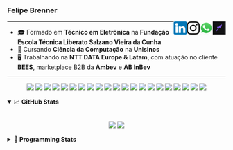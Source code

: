 <h3>Felipe Brenner</h3>

<a href="https://app.rocketseat.com.br/me/felipebrenner" target="_blank" rel="nofollow"><img align="right" width="30rem" src="./assets/rocketseat-black.png" alt="Rocketseat: @felipebrenner"/></a>
<a href="https://api.whatsapp.com/send?phone=5551995585968" target="_blank" rel="nofollow"><img align="right" width="30rem" src="./assets/whatsapp.png" alt="Whatsapp: +55 51995585968"/></a>
<a href="https://www.instagram.com/felipeobrenner/" target="_blank" rel="nofollow"><img align="right" width="30rem" src="./assets/instagram.png" alt="Instagram: @felipeobrenner"/></a>
<a href="https://www.linkedin.com/in/felipe-de-oliveira-brenner/" target="_blank" rel="nofollow"><img align="right" width="30rem" src="./assets/linkedin.png" alt="LinkedIn: @felipe-de-oliveira-brenner"/></a>

---

- 🎓 Formado em **Técnico em Eletrônica** na **Fundação Escola Técnica Liberato Salzano Vieira da Cunha**
- 📓 Cursando **Ciência da Computação** na **Unisinos**
- 🖥️ Trabalhando na **NTT DATA Europe & Latam**, com atuação no cliente **BEES**, marketplace B2B da **Ambev** e **AB InBev**

---

<p align='center'>
  <img width="35rem" src="https://cdn.jsdelivr.net/gh/devicons/devicon/icons/react/react-original.svg" />
  <img width="35rem" src="https://cdn.jsdelivr.net/gh/devicons/devicon/icons/javascript/javascript-plain.svg" />
  <img width="35rem" src="https://cdn.jsdelivr.net/gh/devicons/devicon/icons/typescript/typescript-plain.svg" />
  <img width="35rem" src="https://cdn.jsdelivr.net/gh/devicons/devicon/icons/redux/redux-original.svg" />
  <img width="35rem" src="https://cdn.jsdelivr.net/gh/devicons/devicon/icons/jest/jest-plain.svg" />
  <img width="35rem" src="https://cdn.jsdelivr.net/gh/devicons/devicon/icons/storybook/storybook-original.svg" />
  <img width="35rem" src="https://cdn.jsdelivr.net/gh/devicons/devicon/icons/sass/sass-original.svg" />
  <img width="35rem" src="https://cdn.jsdelivr.net/gh/devicons/devicon/icons/materialui/materialui-plain.svg" />
  <img width="35rem" src="https://cdn.jsdelivr.net/gh/devicons/devicon/icons/css3/css3-plain.svg" />
  <img width="35rem" src="https://cdn.jsdelivr.net/gh/devicons/devicon/icons/html5/html5-plain.svg" />
  <img width="35rem" src="https://cdn.jsdelivr.net/gh/devicons/devicon/icons/docker/docker-plain.svg" />
  <img width="35rem" src="https://cdn.jsdelivr.net/gh/devicons/devicon/icons/azure/azure-original.svg" />
  <img width="35rem" src="https://cdn.jsdelivr.net/gh/devicons/devicon/icons/vscode/vscode-original.svg" />
  <img width="35rem" src="https://cdn.jsdelivr.net/gh/devicons/devicon/icons/git/git-original.svg" />
  <img width="35rem" src="https://cdn.jsdelivr.net/gh/devicons/devicon/icons/yarn/yarn-original.svg" />
  <img width="35rem" src="https://cdn.jsdelivr.net/gh/devicons/devicon/icons/npm/npm-original-wordmark.svg" />
  <img width="35rem" src="https://cdn.jsdelivr.net/gh/devicons/devicon/icons/nextjs/nextjs-line.svg" />
  <img width="35rem" src="https://cdn.jsdelivr.net/gh/devicons/devicon/icons/microsoftsqlserver/microsoftsqlserver-plain.svg" />
  <img width="35rem" src="https://cdn.jsdelivr.net/gh/devicons/devicon/icons/oracle/oracle-original.svg" />
  <img width="35rem" src="https://cdn.jsdelivr.net/gh/devicons/devicon/icons/linux/linux-plain.svg" />
  <img width="35rem" src="https://cdn.jsdelivr.net/gh/devicons/devicon/icons/ubuntu/ubuntu-plain.svg" />
</p>

<details open>
  <summary>📈 <b>GitHub Stats</b></summary>
  <br>
  <p align="center">
  <img src="https://github-readme-stats.vercel.app/api?username=felipebrenner&show_icons=true&theme=dark"/>
  <img src="https://github-readme-stats.vercel.app/api/top-langs/?username=felipebrenner&layout=compact&theme=dark">
  </p>

</details>

<details>
  <summary>🤖 <b>Programming Stats</b></summary>
  <br/>

  <!--START_SECTION:waka-->
![Code Time](http://img.shields.io/badge/Code%20Time-1%2C976%20hrs%205%20mins-blue)

**🐱 My GitHub Data** 

> 📦 435.1 kB Used in GitHub's Storage 
 > 
> 🏆 73 Contributions in the Year 2023
 > 
> 🚫 Not Opted to Hire
 > 
> 📜 28 Public Repositories 
 > 
> 🔑 1 Private Repositories 
 > 
**I'm a Night 🦉** 

```text
🌞 Morning                137 commits         ███░░░░░░░░░░░░░░░░░░░░░░   12.57 % 
🌆 Daytime                407 commits         █████████░░░░░░░░░░░░░░░░   37.34 % 
🌃 Evening                513 commits         ████████████░░░░░░░░░░░░░   47.06 % 
🌙 Night                  33 commits          █░░░░░░░░░░░░░░░░░░░░░░░░   03.03 % 
```
📅 **I'm Most Productive on Monday** 

```text
Monday                   193 commits         ████░░░░░░░░░░░░░░░░░░░░░   17.71 % 
Tuesday                  166 commits         ████░░░░░░░░░░░░░░░░░░░░░   15.23 % 
Wednesday                155 commits         ████░░░░░░░░░░░░░░░░░░░░░   14.22 % 
Thursday                 152 commits         ███░░░░░░░░░░░░░░░░░░░░░░   13.94 % 
Friday                   124 commits         ███░░░░░░░░░░░░░░░░░░░░░░   11.38 % 
Saturday                 138 commits         ███░░░░░░░░░░░░░░░░░░░░░░   12.66 % 
Sunday                   162 commits         ████░░░░░░░░░░░░░░░░░░░░░   14.86 % 
```


📊 **This Week I Spent My Time On** 

```text
💬 Programming Languages: 
TypeScript               28 hrs 43 mins      ██████████████████░░░░░░░   73.90 % 
C                        6 hrs 58 mins       ████░░░░░░░░░░░░░░░░░░░░░   17.95 % 
Markdown                 1 hr 12 mins        █░░░░░░░░░░░░░░░░░░░░░░░░   03.11 % 
JSON                     44 mins             ░░░░░░░░░░░░░░░░░░░░░░░░░   01.90 % 
Other                    23 mins             ░░░░░░░░░░░░░░░░░░░░░░░░░   00.99 % 

🔥 Editors: 
VS Code                  38 hrs 52 mins      █████████████████████████   100.00 % 

🐱‍💻 Projects: 
bees-hub-comm-agreemts-mf18 hrs 29 mins      ████████████░░░░░░░░░░░░░   47.57 % 
mandelbrot-fractal-pthrea7 hrs 26 mins       █████░░░░░░░░░░░░░░░░░░░░   19.14 % 
sysgym                   7 hrs 24 mins       █████░░░░░░░░░░░░░░░░░░░░   19.08 % 
bees-hub-link-campaigns-m1 hr 16 mins        █░░░░░░░░░░░░░░░░░░░░░░░░   03.28 % 
MQTT-mTLS                48 mins             █░░░░░░░░░░░░░░░░░░░░░░░░   02.07 % 

💻 Operating System: 
Mac                      38 hrs 52 mins      █████████████████████████   100.00 % 
```

**I Mostly Code in TypeScript** 

```text
TypeScript               12 repos            █████████░░░░░░░░░░░░░░░░   36.36 % 
C                        3 repos             ██░░░░░░░░░░░░░░░░░░░░░░░   09.09 % 
Python                   2 repos             ██░░░░░░░░░░░░░░░░░░░░░░░   06.06 % 
SystemVerilog            1 repo              █░░░░░░░░░░░░░░░░░░░░░░░░   03.03 % 
Swift                    1 repo              █░░░░░░░░░░░░░░░░░░░░░░░░   03.03 % 
```




 Last Updated on 19/06/2023 02:43:00 UTC
<!--END_SECTION:waka-->
</details>
